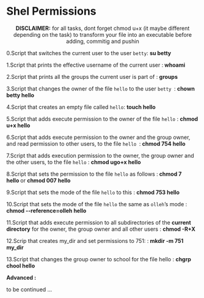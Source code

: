 <h1 aligned=center>Shel Permissions</h1>
<p style="text-align: center;"><strong>DISCLAIMER:</strong> for all tasks, dont forget chmod u+x (it maybe different depending on the task) to transform your file into an executable before adding, commitig and pushin</p>
<p>0.Script that switches the current user to the user <code>betty</code>: <strong>su betty</strong></p>
<p>1.Script that prints the effective username of the current user :<strong>&nbsp;whoami</strong></p>
<p>2.Script that prints all the groups the current user is part of : <strong>groups</strong></p>
<p>3.Script that changes the owner of the file <code>hello</code> to the user <code>betty&nbsp;</code>: <strong>chown betty hello</strong></p>
<p>4.Script that creates an empty file called <code>hello</code>: <strong>touch hello</strong></p>
<p>5.Script that adds execute permission to the owner of the file <code>hello</code> : <strong>chmod u+x hello</strong></p>
<p>6.Script that adds execute permission to the owner and the group owner, and read permission to other users, to the file <code>hello&nbsp;</code>: <strong>chmod 754 hello</strong></p>
<p>7.Script that adds execution permission to the owner, the group owner and the other users, to the file <code>hello</code> : <strong>chmod ugo+x hello</strong></p>
<p>8.Script that sets the permission to the file <code>hello</code> as follows :<strong>&nbsp;chmod 7 hello&nbsp;</strong>or <strong>chmod 007 hello&nbsp;</strong></p>
<p>9.Script that sets the mode of the file <code>hello</code> to this : <strong>chmod 753 hello</strong></p>
<p>10.Script that sets the mode of the file <code>hello</code> the same as <code>olleh</code>&rsquo;s mode : <strong>chmod --reference=olleh hello</strong><strong>&nbsp;</strong></p>
<p>11.Script that adds execute permission to all subdirectories of the <strong>current directory</strong> for the owner, the group owner and all other users : <strong>chmod -R+X</strong></p>
<p>12.Scrip that creates my_dir and set permissions to 751: :<strong>&nbsp;mkdir -m 751 my_dir</strong></p>
<p>13.Script that changes the group owner to school for the file hello : <strong>chgrp chool hello</strong></p>
<p><strong>Advanced :</strong></p>
<p>to be continued ...</p>
<p><br></p>
<p><br></p>
